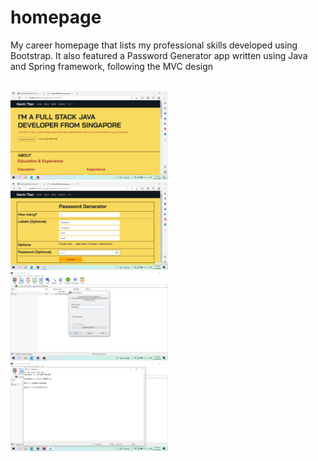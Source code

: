 # homepage

My career homepage that lists my professional skills developed using Bootstrap. It also featured a Password Generator app written using Java and Spring framework, following the MVC design

<br/>

<img src="hp-ss-1.png" style="width: 50%;" />
<img src="hp-ss-3.png" style="width: 50%;" />
<img src="hp-ss-4.png" style="width: 50%;" />
<img src="hp-ss-5.png" style="width: 50%;" />
